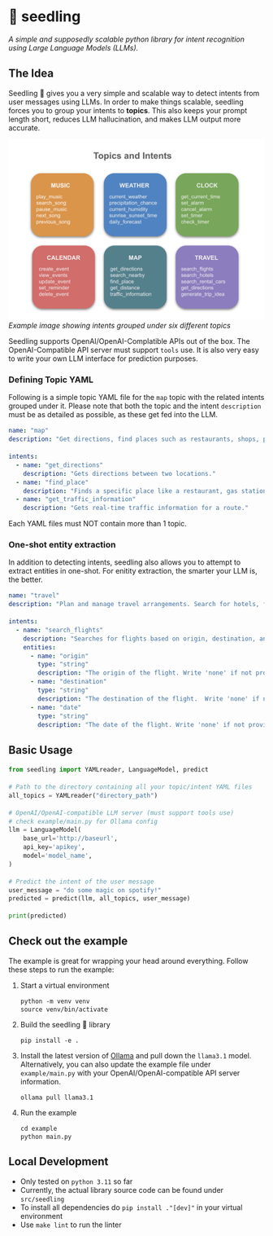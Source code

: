 # 🌱 seedling

*A simple and supposedly scalable python library for intent recognition using Large Language Models (LLMs).*


## The Idea

Seedling 🌱 gives you a very simple and scalable way to detect intents from user messages using LLMs.
In order to make things scalable, seedling forces you to group your intents to **topics**.
This also keeps your prompt length short, reduces LLM hallucination, and makes LLM output more accurate.

![An image showing intents grouped together into topics](/topics_and_intents.png)
*Example image showing intents grouped under six different topics*

Seedling supports OpenAI/OpenAI-Complatible APIs out of the box.
The OpenAI-Compatible API server must support `tools` use.
It is also very easy to write your own LLM interface for prediction purposes.


### Defining Topic YAML

Following is a simple topic YAML file for the `map` topic with the related intents grouped under it.
Please note that both the topic and the intent `description` must be as detailed as possible, as these get fed into the LLM.

```yaml
name: "map"
description: "Get directions, find places such as restaurants, shops, places of interest, etc."

intents:
  - name: "get_directions"
    description: "Gets directions between two locations."
  - name: "find_place"
    description: "Finds a specific place like a restaurant, gas station, or store."
  - name: "get_traffic_information"
    description: "Gets real-time traffic information for a route."
```

Each YAML files must NOT contain more than 1 topic.


### One-shot entity extraction

In addition to detecting intents, seedling also allows you to attempt to extract entities in one-shot.
For enitity extraction, the smarter your LLM is, the better.

```yaml
name: "travel"
description: "Plan and manage travel arrangements. Search for hotels, flights, and rental cars."

intents:
  - name: "search_flights"
    description: "Searches for flights based on origin, destination, and dates."
    entities:
      - name: "origin"
        type: "string"
        description: "The origin of the flight. Write 'none' if not provided."
      - name: "destination"
        type: "string"
        description: "The destination of the flight.  Write 'none' if not provided."
      - name: "date"
        type: "string"
        description: "The date of the flight. Write 'none' if not provided."
```


## Basic Usage

```python
from seedling import YAMLreader, LanguageModel, predict

# Path to the directory containing all your topic/intent YAML files
all_topics = YAMLreader("directory_path")

# OpenAI/OpenAI-compatible LLM server (must support tools use)
# check example/main.py for Ollama config
llm = LanguageModel(
    base_url='http://baseurl',
    api_key='apikey',
    model='model_name',
)

# Predict the intent of the user message
user_message = "do some magic on spotify!"
predicted = predict(llm, all_topics, user_message)

print(predicted)
```


## Check out the example

The example is great for wrapping your head around everything.
Follow these steps to run the example:

1. Start a virtual environment
    ```
    python -m venv venv
    source venv/bin/activate
    ```
2. Build the seedling 🌱 library
    ```
    pip install -e .
    ```
3. Install the latest version of [Ollama](https://ollama.com/) and pull down the `llama3.1` model.
   Alternatively, you can also update the example file under `example/main.py` with your OpenAI/OpenAI-compatible API server information.
   ```
   ollama pull llama3.1
   ```
5. Run the example
    ```
    cd example
    python main.py
    ```


## Local Development

* Only tested on `python 3.11` so far
* Currently, the actual library source code can be found under `src/seedling`
* To install all dependencies do `pip install ."[dev]"` in your virtual environment
* Use `make lint` to run the linter
